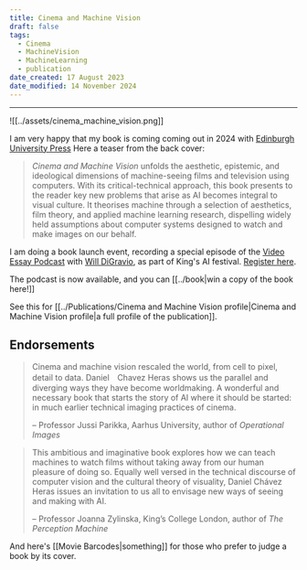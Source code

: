 ```yaml
---
title: Cinema and Machine Vision
draft: false
tags:
  - Cinema
  - MachineVision
  - MachineLearning
  - publication
date_created: 17 August 2023
date_modified: 14 November 2024
---
```

---

![[../assets/cinema_machine_vision.png]]

I am very happy that my book is coming coming out in 2024 with [Edinburgh University Press](https://edinburghuniversitypress.com/book-cinema-and-machine-vision.html)
Here a teaser from the back cover:

>_Cinema and Machine Vision_ unfolds the aesthetic, epistemic, and ideological dimensions of machine-seeing films and television using computers. With its critical-technical approach, this book presents to the reader key new problems that arise as AI becomes integral to visual culture. It theorises machine through a selection of aesthetics, film theory, and applied machine learning research, dispelling widely held assumptions about computer systems designed to watch and make images on our behalf. 

I am doing a book launch event, recording a special episode of the [Video Essay Podcast](https://thevideoessay.com/) with [Will DiGravio](https://www.willdigravio.com/), as part of King's AI festival. [Register here](https://www.kcl.ac.uk/events/cinema-and-machine-vision).

The podcast is now available, and you can [[../book|win a copy of the book here!]]

See this for [[../Publications/Cinema and Machine Vision profile|Cinema and Machine Vision profile|a full profile of the publication]].

## Endorsements

> Cinema and machine vision rescaled the world, from cell to pixel, detail to data. Daniel　Chavez Heras shows us the parallel and diverging ways they have become worldmaking. A wonderful and necessary book that starts the story of AI where it should be started: in much earlier technical imaging practices of cinema.
> 
> – Professor Jussi Parikka, Aarhus University, author of _Operational Images_


>This ambitious and imaginative book explores how we can teach machines to watch films without taking away from our human pleasure of doing so. Equally well versed in the technical discourse of computer vision and the cultural theory of visuality, Daniel Chávez Heras issues an invitation to us all to envisage new ways of seeing and making with AI.
>
>– Professor Joanna Zylinska, King’s College London, author of _The Perception Machine_

And here's [[Movie Barcodes|something]] for those who prefer to judge a book by its cover.


